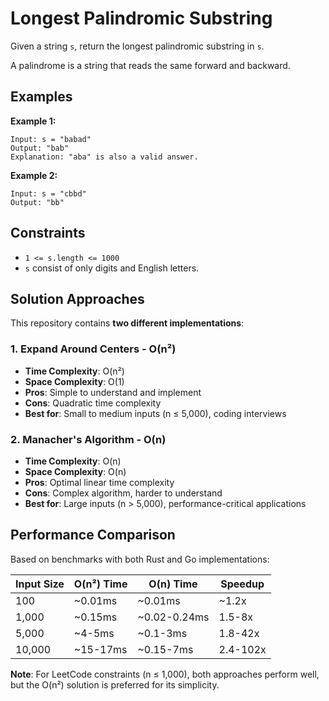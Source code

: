 # Longest Palindromic Substring

Given a string `s`, return the longest palindromic substring in `s`.

A palindrome is a string that reads the same forward and backward.

## Examples

**Example 1:**
```
Input: s = "babad"
Output: "bab"
Explanation: "aba" is also a valid answer.
```

**Example 2:**
```
Input: s = "cbbd"
Output: "bb"
```

## Constraints

- `1 <= s.length <= 1000`
- `s` consist of only digits and English letters.

## Solution Approaches

This repository contains **two different implementations**:

### 1. Expand Around Centers - O(n²)
- **Time Complexity**: O(n²)
- **Space Complexity**: O(1)  
- **Pros**: Simple to understand and implement
- **Cons**: Quadratic time complexity
- **Best for**: Small to medium inputs (n ≤ 5,000), coding interviews

### 2. Manacher's Algorithm - O(n)
- **Time Complexity**: O(n)
- **Space Complexity**: O(n)
- **Pros**: Optimal linear time complexity
- **Cons**: Complex algorithm, harder to understand
- **Best for**: Large inputs (n > 5,000), performance-critical applications

## Performance Comparison

Based on benchmarks with both Rust and Go implementations:

| Input Size | O(n²) Time | O(n) Time | Speedup |
|------------|------------|-----------|---------|
| 100 | ~0.01ms | ~0.01ms | ~1.2x |
| 1,000 | ~0.15ms | ~0.02-0.24ms | 1.5-8x |
| 5,000 | ~4-5ms | ~0.1-3ms | 1.8-42x |
| 10,000 | ~15-17ms | ~0.15-7ms | 2.4-102x |

**Note**: For LeetCode constraints (n ≤ 1,000), both approaches perform well, but the O(n²) solution is preferred for its simplicity.